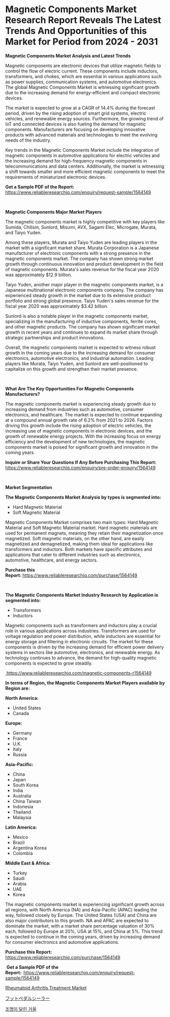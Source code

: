 <p><h1>Magnetic Components Market Research Report Reveals The Latest Trends And Opportunities of this Market for Period from 2024 - 2031</h1></p><p><strong>Magnetic Components Market Analysis and Latest Trends</strong></p>
<p><p>Magnetic components are electronic devices that utilize magnetic fields to control the flow of electric current. These components include inductors, transformers, and chokes, which are essential in various applications such as power supplies, communication systems, and automotive electronics. The global Magnetic Components Market is witnessing significant growth due to the increasing demand for energy-efficient and compact electronic devices.</p><p>The market is expected to grow at a CAGR of 14.4% during the forecast period, driven by the rising adoption of smart grid systems, electric vehicles, and renewable energy sources. Furthermore, the growing trend of IoT and connected devices is also fueling the demand for magnetic components. Manufacturers are focusing on developing innovative products with advanced materials and technologies to meet the evolving needs of the industry.</p><p>Key trends in the Magnetic Components Market include the integration of magnetic components in automotive applications for electric vehicles and the increasing demand for high-frequency magnetic components in telecommunications and data centers. Additionally, the market is witnessing a shift towards smaller and more efficient magnetic components to meet the requirements of miniaturized electronic devices.</p></p>
<p><strong>Get a Sample PDF of the Report:&nbsp;</strong> <a href="https://www.reliableresearchiq.com/enquiry/request-sample/1564149">https://www.reliableresearchiq.com/enquiry/request-sample/1564149</a></p>
<p>&nbsp;</p>
<p><strong>Magnetic Components Major Market Players</strong></p>
<p><p>The magnetic components market is highly competitive with key players like Sumida, Chilisin, Sunlord, Misumi, AVX, Sagami Elec, Microgate, Murata, and Taiyo Yuden. </p><p>Among these players, Murata and Taiyo Yuden are leading players in the market with a significant market share. Murata Corporation is a Japanese manufacturer of electronic components with a strong presence in the magnetic components market. The company has shown strong market growth through continuous innovation and product development in the field of magnetic components. Murata's sales revenue for the fiscal year 2020 was approximately $12.9 billion.</p><p>Taiyo Yuden, another major player in the magnetic components market, is a Japanese multinational electronic components company. The company has experienced steady growth in the market due to its extensive product portfolio and strong global presence. Taiyo Yuden's sales revenue for the fiscal year 2020 was approximately $3.42 billion.</p><p>Sunlord is also a notable player in the magnetic components market, specializing in the manufacturing of inductive components, ferrite cores, and other magnetic products. The company has shown significant market growth in recent years and continues to expand its market share through strategic partnerships and product innovations.</p><p>Overall, the magnetic components market is expected to witness robust growth in the coming years due to the increasing demand for consumer electronics, automotive electronics, and industrial automation. Leading players like Murata, Taiyo Yuden, and Sunlord are well-positioned to capitalize on this growth and strengthen their market presence.</p></p>
<p>&nbsp;</p>
<p><strong>What Are The Key Opportunities For Magnetic Components Manufacturers?</strong></p>
<p><p>The magnetic components market is experiencing steady growth due to increasing demand from industries such as automotive, consumer electronics, and healthcare. The market is expected to continue expanding at a compound annual growth rate of 6.2% from 2021 to 2026. Factors driving this growth include the rising adoption of electric vehicles, the increasing use of magnetic components in electronic devices, and the growth of renewable energy projects. With the increasing focus on energy efficiency and the development of new technologies, the magnetic components market is poised for significant growth and innovation in the coming years.</p></p>
<p><strong>Inquire or Share Your Questions If Any Before Purchasing This Report:</strong> <a href="https://www.reliableresearchiq.com/enquiry/pre-order-enquiry/1564149">https://www.reliableresearchiq.com/enquiry/pre-order-enquiry/1564149</a></p>
<p>&nbsp;</p>
<p><strong>Market Segmentation</strong></p>
<p><strong>The Magnetic Components Market Analysis by types is segmented into:</strong></p>
<p><ul><li>Hard Magnetic Material</li><li>Soft Magnetic Material</li></ul></p>
<p><p>Magnetic Components Market comprises two main types: Hard Magnetic Material and Soft Magnetic Material market. Hard magnetic materials are used for permanent magnets, meaning they retain their magnetization once magnetized. Soft magnetic materials, on the other hand, are easily magnetized and demagnetized, making them ideal for applications like transformers and inductors. Both markets have specific attributes and applications that cater to different industries such as electronics, automotive, healthcare, and energy sectors.</p></p>
<p><strong>Purchase this Report:&nbsp;</strong><a href="https://www.reliableresearchiq.com/purchase/1564149">https://www.reliableresearchiq.com/purchase/1564149</a></p>
<p>&nbsp;</p>
<p><strong>The Magnetic Components Market Industry Research by Application is segmented into:</strong></p>
<p><ul><li>Transformers</li><li>Inductors</li></ul></p>
<p><p>Magnetic components such as transformers and inductors play a crucial role in various applications across industries. Transformers are used for voltage regulation and power distribution, while inductors are essential for energy storage and filtering in electronic circuits. The market for these components is driven by the increasing demand for efficient power delivery systems in sectors like automotive, electronics, and renewable energy. As technology continues to advance, the demand for high-quality magnetic components is expected to grow steadily.</p></p>
<p><a href="https://www.reliableresearchiq.com/magnetic-components-r1564149">&nbsp;https://www.reliableresearchiq.com/magnetic-components-r1564149</a></p>
<p><strong>In terms of Region, the Magnetic Components Market Players available by Region are:</strong></p>
<p>
    <p> <strong> North America: </strong>
        <ul>
            <li>United States</li>
            <li>Canada</li>
        </ul>
        </p> 
    <p> <strong> Europe: </strong>
        <ul>
            <li>Germany</li>
            <li>France</li>
            <li>U.K.</li>
            <li>Italy</li>
            <li>Russia</li>
        </ul>
        </p> 
    <p> <strong> Asia-Pacific: </strong>
        <ul>
            <li>China</li>
            <li>Japan</li>
            <li>South Korea</li>
            <li>India</li>
            <li>Australia</li>
            <li>China Taiwan</li>
            <li>Indonesia</li>
            <li>Thailand</li>
            <li>Malaysia</li>
        </ul>
        </p> 
    <p> <strong> Latin America: </strong>
        <ul>
            <li>Mexico</li>
            <li>Brazil</li>
            <li>Argentina Korea</li>
            <li>Colombia</li>
        </ul>
        </p> 
    <p> <strong> Middle East & Africa: </strong>
        <ul>
            <li>Turkey</li>
            <li>Saudi</li>
            <li>Arabia</li>
            <li>UAE</li>
            <li>Korea</li>
        </ul>
    </p>
    </p>
<p><p>The magnetic components market is experiencing significant growth across all regions, with North America (NA) and Asia-Pacific (APAC) leading the way, followed closely by Europe. The United States (USA) and China are also major contributors to this growth. NA and APAC are expected to dominate the market, with a market share percentage valuation of 30% each, followed by Europe at 20%, USA at 15%, and China at 5%. This trend is expected to continue in the coming years, driven by increasing demand for consumer electronics and automotive applications.</p></p>
<p><strong>Purchase this Report: </strong><a href="https://www.reliableresearchiq.com/purchase/1564149">https://www.reliableresearchiq.com/purchase/1564149</a></p>
<p>&nbsp;<strong>Get a Sample PDF of the Report:&nbsp;&nbsp;</strong><a href="https://www.reliableresearchiq.com/enquiry/request-sample/1564149">https://www.reliableresearchiq.com/enquiry/request-sample/1564149</a></p>
<p><strong></strong></p>
<p><p><a href="https://view.publitas.com/reportprime-1/rheumatoid-arthritis-treatment-market-a-global-and-regional-analysis-focus-on-region-country-level-analysis-and-competitive-landscape-analysis-and-forecast-2024-2031/">Rheumatoid Arthritis Treatment Market</a></p><p><a href="https://github.com/sghwr779811674/Market-Research-Report-List-3/blob/main/946386231479.md">フットペダルシーラー</a></p><p><a href="https://github.com/vdhdwjyp90142/Market-Research-Report-List-3/blob/main/839597141071.md">조명이 달린 거울</a></p></p>